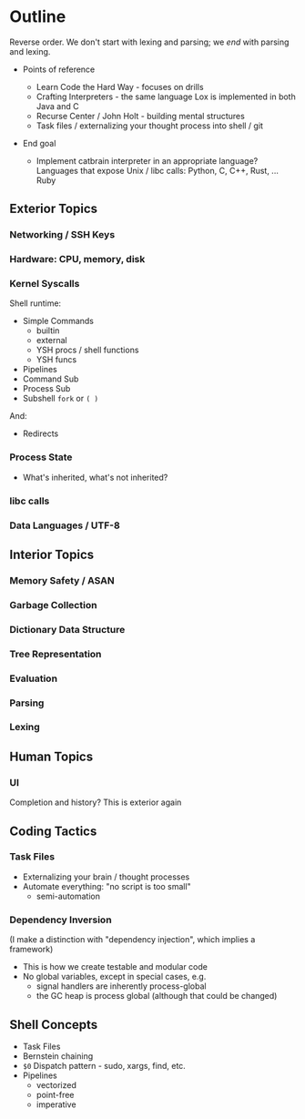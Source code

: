 Outline
=======

Reverse order.  We don't start with lexing and parsing; we *end* with parsing and lexing.

- Points of reference
  - Learn Code the Hard Way - focuses on drills
  - Crafting Interpreters - the same language Lox is implemented in both Java
    and C
  - Recurse Center / John Holt - building mental structures
  - Task files / externalizing your thought process into shell / git

- End goal
  - Implement catbrain interpreter in an appropriate language?  Languages that
    expose Unix / libc calls: Python, C, C++, Rust, ... Ruby

## Exterior Topics

### Networking / SSH Keys

### Hardware: CPU, memory, disk

### Kernel Syscalls

Shell runtime:

- Simple Commands
  - builtin
  - external
  - YSH procs / shell functions
  - YSH funcs
- Pipelines 
- Command Sub
- Process Sub
- Subshell `fork` or `( )`

And:

- Redirects

### Process State

- What's inherited, what's not inherited?

### libc calls

### Data Languages / UTF-8

## Interior Topics

### Memory Safety / ASAN

### Garbage Collection

### Dictionary Data Structure

### Tree Representation

### Evaluation

### Parsing

### Lexing

## Human Topics

### UI

Completion and history?  This is exterior again

## Coding Tactics

### Task Files

- Externalizing your brain / thought processes
- Automate everything: "no script is too small"
  - semi-automation

### Dependency Inversion

(I make a distinction with "dependency injection", which implies a framework)

- This is how we create testable and modular code 
- No global variables, except in special cases, e.g.
  - signal handlers are inherently process-global
  - the GC heap is process global (although that could be changed)

## Shell Concepts

- Task Files
- Bernstein chaining 
- `$0` Dispatch pattern - sudo, xargs, find, etc.
- Pipelines
  - vectorized
  - point-free
  - imperative
